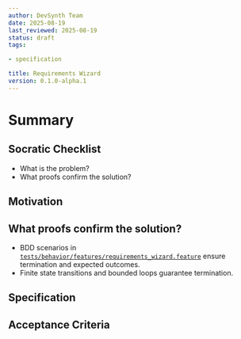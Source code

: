 ```yaml
---
author: DevSynth Team
date: 2025-08-19
last_reviewed: 2025-08-19
status: draft
tags:

- specification

title: Requirements Wizard
version: 0.1.0-alpha.1
---
```


<!--
Required metadata fields:
- author: document author
- date: creation date
- last_reviewed: last review date
- status: draft | review | published
- tags: search keywords
- title: short descriptive name
- version: specification version
-->

# Summary

## Socratic Checklist
- What is the problem?
- What proofs confirm the solution?

## Motivation

## What proofs confirm the solution?
- BDD scenarios in [`tests/behavior/features/requirements_wizard.feature`](../../tests/behavior/features/requirements_wizard.feature) ensure termination and expected outcomes.
- Finite state transitions and bounded loops guarantee termination.


## Specification

## Acceptance Criteria
